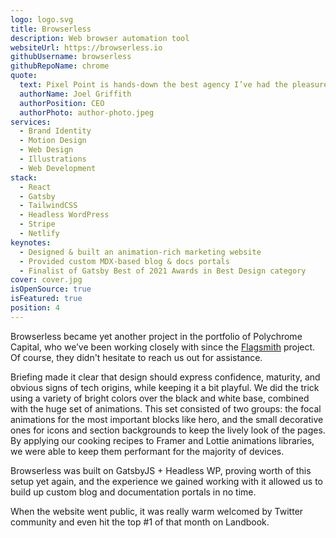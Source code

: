 ```yaml
---
logo: logo.svg
title: Browserless
description: Web browser automation tool
websiteUrl: https://browserless.io
githubUsername: browserless
githubRepoName: chrome
quote:
  text: Pixel Point is hands-down the best agency I’ve had the pleasure of working with. Their knowledge of best practices, technologies and web performance are comprehensive. I wouldn’t hesitate to say that they are a key component in what differentiates browserless.io from our competitors.
  authorName: Joel Griffith
  authorPosition: CEO
  authorPhoto: author-photo.jpeg
services:
  - Brand Identity
  - Motion Design
  - Web Design
  - Illustrations
  - Web Development
stack:
  - React
  - Gatsby
  - TailwindCSS
  - Headless WordPress
  - Stripe
  - Netlify
keynotes:
  - Designed & built an animation-rich marketing website
  - Provided custom MDX-based blog & docs portals
  - Finalist of Gatsby Best of 2021 Awards in Best Design category
cover: cover.jpg
isOpenSource: true
isFeatured: true
position: 4
---
```


Browserless became yet another project in the portfolio of Polychrome Capital, who we’ve been working closely with since the [Flagsmith](/case-studies/flagsmith) project. Of course, they didn't hesitate to reach us out for assistance.

Briefing made it clear that design should express confidence, maturity, and obvious signs of tech origins, while keeping it a bit playful. We did the trick using a variety of bright colors over the black and white base, combined with the huge set of animations. This set consisted of two groups: the focal animations for the most important blocks like hero, and the small decorative ones for icons and section backgrounds to keep the lively look of the pages. By applying our cooking recipes to Framer and Lottie animations libraries, we were able to keep them performant for the majority of devices.

Browserless was built on GatsbyJS + Headless WP, proving worth of this setup yet again, and the experience we gained working with it allowed us to build up custom blog and documentation portals in no time.

When the website went public, it was really warm welcomed by Twitter community and even hit the top #1 of that month on Landbook.
